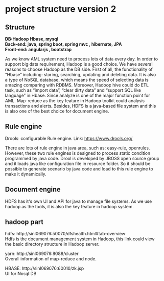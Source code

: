 # project structure version 2


## Structure
**DB:Hadoop Hbase, mysql**  
**Back-end: java, spring boot, spring mvc , hibernate, JPA**  
**Front-end: angularjs , bootstrap**  

As we know AML system need to process lots of data every day. In order to support big data requirement, Hadoop is a good choice. We have several reasons to choose Hadoop as the DB side. First of all, the functionality of “Hbase” including: storing, searching, updating and deleting data. It is also a type of NoSQL database, which means the speed of selecting data is amazing comparing with RDBMS. Moreover, Hadoop hive could do ETL task, such as “import data”, “clear dirty data” and “support SQL like language” in Hbase. Since analyze is  one of the major function point for AML. Map-reduce as the key feature in Hadoop toolkit could analysis transactions and alerts. Besides, HDFS is a java-based file system and this is also one of the best choice for document engine.


## Rule engine

Drools: configurable Rule engine.
Link: https://www.drools.org/


There are lots of rule engine in java area, such as: easy-rule, openrules. However, these two rule engines is designed to process static condition programmed by java code. Drool is developed by JBOSS open source group and it loads java like configuration file in resource folder. So it should be possible to generate scenario by java code and load to this rule engine to make it dynamically.

## Document engine
HDFS has it's own UI and API for java to manage file systems. As we use hadoop as the tools, it is also the key feature in hadoop system. 


## hadoop part

hdfs:
http://sinl069076:50070/dfshealth.html#tab-overview    
Hdfs is the document management system in Hadoop, this link could view the basic directory structure in Hadoop server.

yarn:
http://sinl069076:8088/cluster  
Overall information of map-reduce and node. 

HBASE:
http://sinl069076:60010/zk.jsp  
UI for Nosql DB